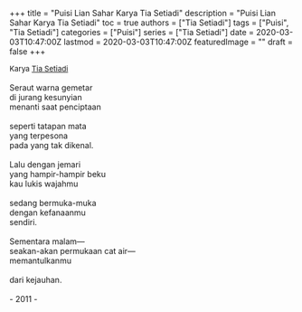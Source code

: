 +++
title = "Puisi Lian Sahar Karya Tia Setiadi"
description = "Puisi Lian Sahar Karya Tia Setiadi"
toc = true
authors = ["Tia Setiadi"]
tags = ["Puisi", "Tia Setiadi"]
categories = ["Puisi"]
series = ["Tia Setiadi"]
date = 2020-03-03T10:47:00Z
lastmod = 2020-03-03T10:47:00Z
featuredImage = ""
draft = false
+++

<div style="text-align: justify;">
<div style="font-size: small;">Karya <a href="/authors/tia-setiadi/" target="_blank">Tia Setiadi</a></div><br />
Seraut warna gemetar<br />
di jurang kesunyian<br />
menanti saat penciptaan<br />
<br />
seperti tatapan mata<br />
yang terpesona<br />
pada yang tak dikenal.<br />
<br />
Lalu dengan jemari<br />
yang hampir-hampir beku<br />
kau lukis wajahmu<br />
<br />
sedang bermuka-muka<br />
dengan kefanaanmu<br />
sendiri.<br />
<br />
Sementara malam—<br />
seakan-akan permukaan cat air—<br />
memantulkanmu<br />
<br />
dari kejauhan.<br />
<br />
- 2011 -</div>
